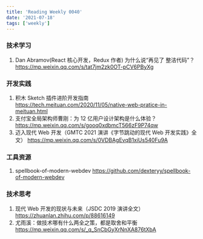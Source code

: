 ```yaml
---
title: 'Reading Weekly 0040'
date: '2021-07-18'
tags: ['weekly']
---
```


### 技术学习

1. Dan Abramov(React 核心开发，Redux 作者) 为什么说“再见了 整洁代码”？ https://mp.weixin.qq.com/s/tat7jm2zk0OT-pCV6PByXg

### 开发实践

1. 积木 Sketch 插件进阶开发指南 https://tech.meituan.com/2020/11/05/native-web-pratice-in-meituan.html
2. 支付宝全局架构师曹刚：为 12 亿用户设计架构是什么体验？ https://mp.weixin.qq.com/s/gooq0xdbmcT566zF9P74qw
3. 迈入现代 Web 开发（GMTC 2021 演讲《字节跳动的现代 Web 开发实践》全文） https://mp.weixin.qq.com/s/0VDBAgEvqB1xiUs540Fu9A

### 工具资源

1. spellbook-of-modern-webdev https://github.com/dexteryy/spellbook-of-modern-webdev

### 技术思考

1. 现代 Web 开发的现状与未来（JSDC 2019 演讲全文） https://zhuanlan.zhihu.com/p/88616149
2. 尤雨溪：做技术哪有什么两全之策，都是取舍和平衡 https://mp.weixin.qq.com/s/_q_SnCbGyXrNnXA876tXbA
